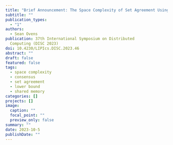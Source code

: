 ```yaml
---
title: "Brief Announcement: The Space Complexity of Set Agreement Using Swap"
subtitle: ""
publication_types:
  - "1"
authors:
  - Sean Ovens
publication: 37th International Symposium on Distributed
  Computing (DISC 2023)
doi: 10.4230/LIPIcs.DISC.2023.46
abstract: ""
draft: false
featured: false
tags:
  - space complexity
  - consensus
  - set agreement
  - lower bound
  - shared memory
categories: []
projects: []
image:
  caption: ""
  focal_point: ""
  preview_only: false
summary: ""
date: 2023-10-5
publishDate: ""
---
```


